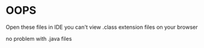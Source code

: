 # OOPS
Open these files in IDE 
you can't view .class extension files on your browser 


no problem with .java files
